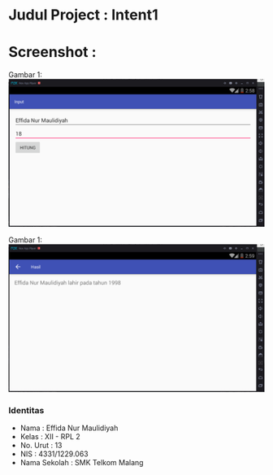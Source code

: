 # Judul Project : Intent1
# Screenshot :
Gambar 1: 
![alt text](https://github.com/Effida/Intent1/blob/master/1.PNG "Gambar 1")

Gambar 1: 
![alt text](https://github.com/Effida/Intent1/blob/master/2.PNG "Gambar 1")

### Identitas
+ Nama : Effida Nur Maulidiyah
+ Kelas : XII - RPL 2
+ No. Urut : 13
+ NIS : 4331/1229.063
+ Nama Sekolah : SMK Telkom Malang
